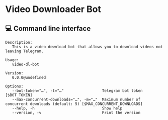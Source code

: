 # Video Downloader Bot

<!--GENERATED:APP_README-->
## 💻 Command line interface

```
Description:
   This is a video download bot that allows you to download videos not leaving Telegram.

Usage:
   video-dl-bot

Version:
   0.0.0@undefined

Options:
   --bot-token="…", -t="…"                 Telegram bot token [$BOT_TOKEN]
   --max-concurrent-downloads="…", -m="…"  Maximum number of concurrent downloads (default: 5) [$MAX_CONCURRENT_DOWNLOADS]
   --help, -h                              Show help
   --version, -v                           Print the version
```
<!--/GENERATED:APP_README-->
